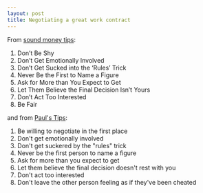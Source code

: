 ```yaml
---
layout: post
title: Negotiating a great work contract
---
```


From [sound money tips](http://soundmoneytips.com/article/25854):

1. Don’t Be Shy
2. Don’t Get Emotionally Involved
3. Don’t Get Sucked into the ‘Rules’ Trick
4. Never Be the First to Name a Figure
5. Ask for More than You Expect to Get
6. Let Them Believe the Final Decision Isn’t Yours
7. Don’t Act Too Interested
8. Be Fair

and from [Paul's Tips](http://www.paulstips.com/brainbox/pt/home.nsf/link/10062006-My-eight-best-negotiation-tips):
1. Be willing to negotiate in the first place
2. Don't get emotionally involved
3. Don't get suckered by the "rules" trick
4. Never be the first person to name a figure
5. Ask for more than you expect to get
6. Let them believe the final decision doesn't rest with you
7. Don't act too interested
8. Don't leave the other person feeling as if they've been cheated
